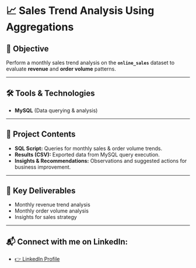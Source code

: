 # 📈 Sales Trend Analysis Using Aggregations  

## 🎯 Objective  
Perform a monthly sales trend analysis on the **`online_sales`** dataset to evaluate **revenue** and **order volume** patterns.

---

## 🛠 Tools & Technologies  
- **MySQL** (Data querying & analysis)  

---

## 📂 Project Contents  
- **SQL Script:** Queries for monthly sales & order volume trends.  
- **Results (CSV):** Exported data from MySQL query execution.  
- **Insights & Recommendations:** Observations and suggested actions for business improvement.

---

## 📌 Key Deliverables  
- Monthly revenue trend analysis  
- Monthly order volume analysis  
- Insights for sales strategy  

---

## 📬 Connect with me on LinkedIn:
- <a href="https://www.linkedin.com/in/geetha-venkatesan2205/">👉 LinkedIn Profile</a>
